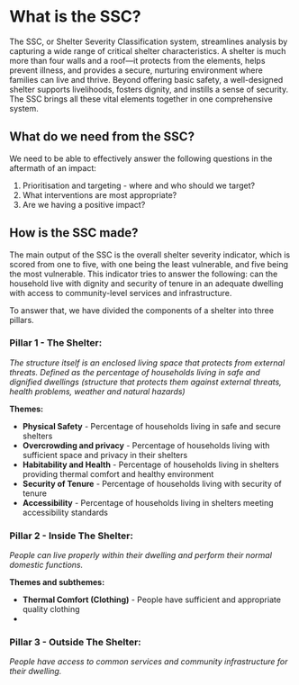 # What is the SSC?

The SSC, or Shelter Severity Classification system, streamlines analysis by capturing a wide range of critical shelter characteristics. A shelter is much more than four walls and a roof—it protects from the elements, helps prevent illness, and provides a secure, nurturing environment where families can live and thrive. Beyond offering basic safety, a well-designed shelter supports livelihoods, fosters dignity, and instills a sense of security. The SSC brings all these vital elements together in one comprehensive system.

## What do we need from the SSC?

We need to be able to effectively answer the following questions in the aftermath of an impact:

1. Prioritisation and targeting - where and who should we target?
2. What interventions are most appropriate?
3. Are we having a positive impact?

## How is the SSC made?

The main output of the SSC is the overall shelter severity indicator, which is scored from one to five, with one being the least vulnerable, and five being the most vulnerable. This indicator tries to answer the following: can the household live with dignity and security of tenure in an adequate dwelling with access to community-level services and infrastructure.

To answer that, we have divided the components of a shelter into three pillars.

### **Pillar 1 - The Shelter:** 

_The structure itself is an enclosed living space that protects from external threats. Defined as the percentage of households living in safe and dignified dwellings (structure that protects them against external threats, health problems, weather and natural hazards)_

**Themes:**

- **Physical Safety** - Percentage of households living in safe and secure shelters
- **Overcrowding and privacy** - Percentage of households living with sufficient space and privacy in their shelters
- **Habitability and Health** - Percentage of households living in shelters providing thermal comfort and healthy environment
- **Security of Tenure** - Percentage of households living with security of tenure
- **Accessibility** - Percentage of households living in shelters meeting accessibility standards


### **Pillar 2 - Inside The Shelter:**

_People can live properly within their dwelling and perform their normal domestic functions._

**Themes and subthemes:**

- **Thermal Comfort (Clothing)** - People have sufficient and appropriate quality clothing
- 

### **Pillar 3 - Outside The Shelter:** 

_People have access to common services and community infrastructure for their dwelling._



 
